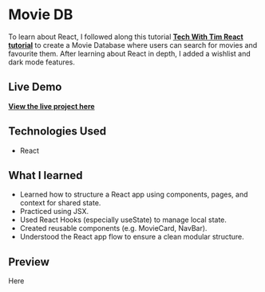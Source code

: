 # Movie DB

To learn about React, I followed along this tutorial [**Tech With Tim React tutorial**](https://www.youtube.com/watch?v=G6D9cBaLViA&t=1201s) to create a Movie Database where users can search for movies and favourite them. After learning about React in depth, I added a wishlist and dark mode features.

## Live Demo

[**View the live project here**](https://aimei60.github.io/movie-db/)

## Technologies Used

- React

## What I learned 

- Learned how to structure a React app using components, pages, and context for shared state.
- Practiced using JSX.
- Used React Hooks (especially useState) to manage local state.
- Created reusable components (e.g. MovieCard, NavBar).
- Understood the React app flow to ensure a clean modular structure.

## Preview

Here